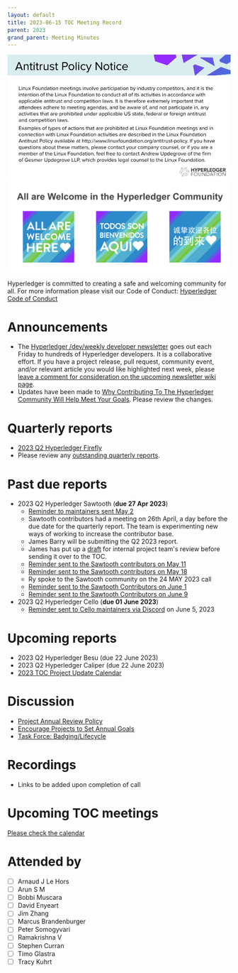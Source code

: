 ```yaml
---
layout: default
title: 2023-06-15 TOC Meeting Record
parent: 2023
grand_parent: Meeting Minutes
---
```

![Antitrust Policy Notice](../images/antitrust-policy-notice.png "Antitrust Policy Notice")
![All are Welcome in the Hyperledger Community](../images/all-are-welcome.png "All are Welcome in the Hyperledger Community")

Hyperledger is committed to creating a safe and welcoming community for all. For more information please visit our Code of Conduct: [Hyperledger Code of Conduct](https://toc.hyperledger.org/governing-documents/code-of-conduct.html)

# Announcements
* The [Hyperledger /dev/weekly developer newsletter](https://wiki.hyperledger.org/pages/viewpage.action?pageId=39618905) goes out each Friday to hundreds of Hyperledger developers. It is a collaborative effort. If you have a project release, pull request, community event, and/or relevant article you would like highlighted next week, please [leave a comment for consideration on the upcoming newsletter wiki page](https://wiki.hyperledger.org/display/DR/2023).
* Updates have been made to [Why Contributing To The Hyperledger Community Will Help Meet Your Goals](https://docs.google.com/presentation/d/147Bu9DhpiywvpEtuSh7Cblzt6aS2M_bK_yGyODAi_Y0/edit#slide=id.g34ddab491c_0_16). Please review the changes.

# Quarterly reports
* [2023 Q2 Hyperledger Firefly](https://github.com/hyperledger/toc/pull/126)
* Please review any [outstanding quarterly reports](https://github.com/hyperledger/toc/pulls?q=is%3Apr+is%3Aopen+label%3Aquarterly-report+user-review-requested%3A%40me).

# Past due reports
* 2023 Q2 Hyperledger Sawtooth (**due 27 Apr 2023**)
    * [Reminder to maintainers sent May 2](https://discord.com/channels/905194001349627914/941417089779007488/1102952066231586836)
    * Sawtooth contributors had a meeting on 26th April, a day before the due date for the quarterly report. The team is experimenting new ways of working to increase the contributor base.
    * James Barry will be submitting the Q2 2023 report.
    * James has put up a [draft](https://docs.google.com/document/d/1EvbqBNg9bsRnSHpDRIosKbERtWiTkKhllaFLW0xDQ4w/edit?usp=sharing) for internal project team's review before sending it over to the TOC.
    * [Reminder sent to the Sawtooth contributors on May 11](https://discord.com/channels/905194001349627914/941417089779007488/1106221749646925886)
    * [Reminder sent to the Sawtooth contributors on May 18](https://discord.com/channels/905194001349627914/941417089779007488/1108757482614030376)
    * Ry spoke to the Sawtooth community on the 24 MAY 2023 call
    * [Reminder sent to the Sawtooth Contributors on June 1](https://discord.com/channels/905194001349627914/941417089779007488/1113874946624585799)
    * [Reminder sent to the Sawtooth Contributors on June 9](https://discord.com/channels/905194001349627914/941417089779007488/1116781112895742032)
* 2023 Q2 Hyperledger Cello (**due 01 June 2023**)
    * [Reminder sent to Cello maintainers via Discord](https://discord.com/channels/905194001349627914/941475454378991646/1115377168923512902) on June 5, 2023

# Upcoming reports
* 2023 Q2 Hyperledger Besu (due 22 June 2023)
* 2023 Q2 Hyperledger Caliper (due 22 June 2023)
* [2023 TOC Project Update Calendar](../../project-reports/2023/2023-updates.md)

# Discussion
* [Project Annual Review Policy](https://github.com/hyperledger/toc/pull/123)
* [Encourage Projects to Set Annual Goals](https://github.com/hyperledger/toc/pull/125)
* [Task Force: Badging/Lifecycle](https://github.com/hyperledger/toc/issues/50)

# Recordings
* Links to be added upon completion of call

# Upcoming TOC meetings
[Please check the calendar](https://lists.hyperledger.org/g/toc/calendar)

# Attended by
* [ ] Arnaud J Le Hors
* [ ] Arun S M
* [ ] Bobbi Muscara
* [ ] David Enyeart
* [ ] Jim Zhang
* [ ] Marcus Brandenburger
* [ ] Peter Somogyvari
* [ ] Ramakrishna V
* [ ] Stephen Curran
* [ ] Timo Glastra
* [ ] Tracy Kuhrt

